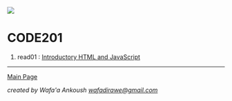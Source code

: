 ![](https://i.pinimg.com/564x/c5/96/23/c5962394563b3d8a5f8e4c5320023e17.jpg)

# CODE201

1. read01 : [Introductory HTML and JavaScript](class-01/class-01.md)




***

[Main Page](README.md)

*created by Wafa'a Ankoush wafadirawe@gmail.com* 
